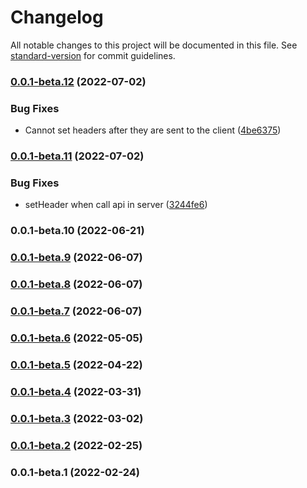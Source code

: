 # Changelog

All notable changes to this project will be documented in this file. See [standard-version](https://github.com/conventional-changelog/standard-version) for commit guidelines.

### [0.0.1-beta.12](https://github.com/vocoWone/sparrows-next/compare/v0.0.1-beta.11...v0.0.1-beta.12) (2022-07-02)


### Bug Fixes

* Cannot set headers after they are sent to the client ([4be6375](https://github.com/vocoWone/sparrows-next/commit/4be6375d228cc002c365b44af82502adb82b343d))

### [0.0.1-beta.11](https://github.com/vocoWone/sparrows-next/compare/v0.0.1-beta.10...v0.0.1-beta.11) (2022-07-02)


### Bug Fixes

* setHeader when call api in server ([3244fe6](https://github.com/vocoWone/sparrows-next/commit/3244fe64da435f2a07081f58e2a3ae71727e6e36))

### 0.0.1-beta.10 (2022-06-21)

### [0.0.1-beta.9](https://github.com/vocoWone/sparrows-next/compare/v0.0.1-beta.8...v0.0.1-beta.9) (2022-06-07)

### [0.0.1-beta.8](https://github.com/vocoWone/sparrows-next/compare/v0.0.1-beta.7...v0.0.1-beta.8) (2022-06-07)

### [0.0.1-beta.7](https://github.com/vocoWone/sparrows-next/compare/v0.0.1-beta.6...v0.0.1-beta.7) (2022-06-07)

### [0.0.1-beta.6](https://github.com/vocoWone/sparrows-next/compare/v0.0.1-beta.5...v0.0.1-beta.6) (2022-05-05)

### [0.0.1-beta.5](https://github.com/vocoWone/sparrows-next/compare/v0.0.1-beta.4...v0.0.1-beta.5) (2022-04-22)

### [0.0.1-beta.4](https://github.com/vocoWone/sparrows-next/compare/v0.0.1-beta.3...v0.0.1-beta.4) (2022-03-31)

### [0.0.1-beta.3](https://github.com/vocoWone/sparrows-next/compare/v0.0.1-beta.2...v0.0.1-beta.3) (2022-03-02)

### [0.0.1-beta.2](https://github.com/vocoWone/sparrows-next/compare/v0.0.1-beta.1...v0.0.1-beta.2) (2022-02-25)

### 0.0.1-beta.1 (2022-02-24)
